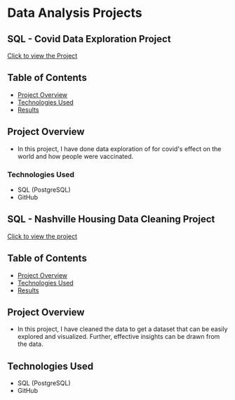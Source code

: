 #  Data Analysis Projects

## SQL - Covid Data Exploration Project
[Click to view the Project](https://github.com/dhadwalranjana/PortfolioProjectsPart1/blob/main/Covid%20Portfolio%20Project%20script.sql)


## Table of Contents
- [Project Overview](#project-overview)
- [Technologies Used](#technologies-used)
- [Results](#results)


## Project Overview
- In this project, I have done data exploration of for covid's effect on the world and how people were vaccinated.
  
### Technologies Used
- SQL (PostgreSQL)
- GitHub

 

## SQL -  Nashville Housing Data Cleaning Project
[Click to view the project](https://github.com/dhadwalranjana/PortfolioProjectsPart1/blob/main/Data%20Cleaning%20for%20Nashville%20Housing%20dataset.sql)

  
## Table of Contents
- [Project Overview](#project-overview)
- [Technologies Used](#technologies-used)
- [Results](#results)

## Project Overview
- In this project, I have cleaned the data to get a dataset that can be easily explored and visualized. Further, effective insights can be drawn from the data.
  
## Technologies Used
- SQL (PostgreSQL)
- GitHub


